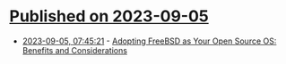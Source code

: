 # [Published on 2023-09-05](index.md)

* [2023-09-05, 07:45:21](https://lobste.rs/s/ejapc3/adopting_freebsd_as_your_open_source_os) - [Adopting FreeBSD as Your Open Source OS: Benefits and Considerations](https://www.javacodegeeks.com/2023/09/adopting-freebsd-as-your-open-source-operating-system-benefits-considerations.html)
